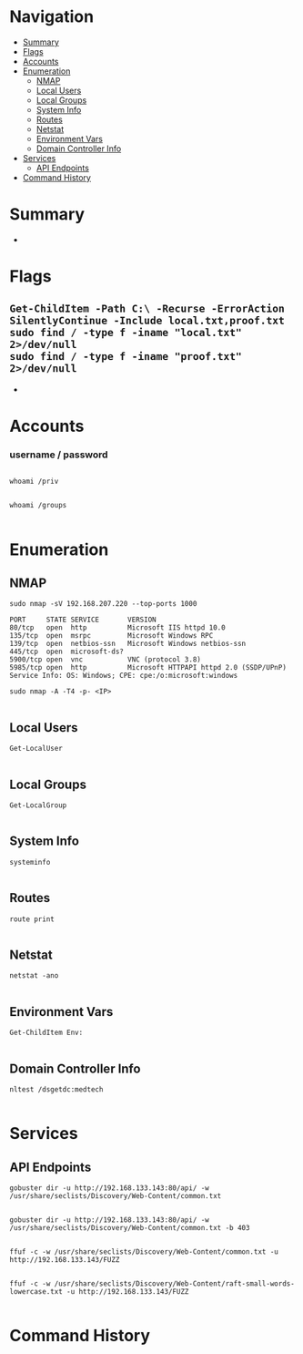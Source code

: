 # Navigation
- [Summary](#summary)
- [Flags](#flags)
- [Accounts](#accounts)
- [Enumeration](#enumeration)
    - [NMAP](#nmap)
    - [Local Users](#local-users)
    - [Local Groups](#local-groups)
    - [System Info](#system-info)
    - [Routes](#routes)
    - [Netstat](#netstat)
    - [Environment Vars](#environment-vars)
    - [Domain Controller Info](#domain-controller-info)
- [Services](#services)
    - [API Endpoints](#api-endpoints)
- [Command History](#command-history)
# Summary
-
# Flags    
`Get-ChildItem -Path C:\ -Recurse -ErrorAction SilentlyContinue -Include local.txt,proof.txt`
`sudo find / -type f -iname "local.txt" 2>/dev/null`    
`sudo find / -type f -iname "proof.txt" 2>/dev/null`
- 
- 

# Accounts
### username / password
` `   
`whoami /priv`
```

```
`whoami /groups`
```

```
# Enumeration
## NMAP
`sudo nmap -sV 192.168.207.220 --top-ports 1000`
```
PORT     STATE SERVICE       VERSION
80/tcp   open  http          Microsoft IIS httpd 10.0
135/tcp  open  msrpc         Microsoft Windows RPC
139/tcp  open  netbios-ssn   Microsoft Windows netbios-ssn
445/tcp  open  microsoft-ds?
5900/tcp open  vnc           VNC (protocol 3.8)
5985/tcp open  http          Microsoft HTTPAPI httpd 2.0 (SSDP/UPnP)
Service Info: OS: Windows; CPE: cpe:/o:microsoft:windows

```
`sudo nmap -A -T4 -p- <IP>`
```

```
## Local Users
`Get-LocalUser`
```

```
## Local Groups
`Get-LocalGroup`
```

```
## System Info
`systeminfo`
```

```
## Routes
`route print`
```

```
## Netstat
`netstat -ano`
```

```
## Environment Vars
`Get-ChildItem Env:`
```

```
## Domain Controller Info
`nltest /dsgetdc:medtech`
```

```
# Services    
## API Endpoints
`gobuster dir -u http://192.168.133.143:80/api/ -w /usr/share/seclists/Discovery/Web-Content/common.txt`
```

```

`gobuster dir -u http://192.168.133.143:80/api/ -w /usr/share/seclists/Discovery/Web-Content/common.txt -b 403`
```
```

`ffuf -c -w /usr/share/seclists/Discovery/Web-Content/common.txt -u http://192.168.133.143/FUZZ`
```

```
`ffuf -c -w /usr/share/seclists/Discovery/Web-Content/raft-small-words-lowercase.txt -u http://192.168.133.143/FUZZ`
```
```

# Command History
```c

```